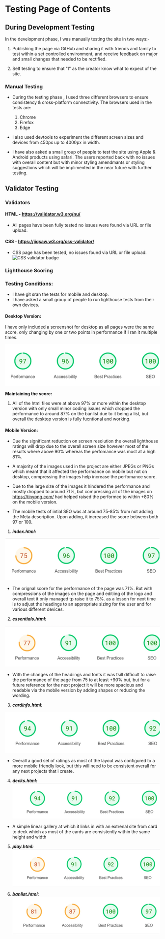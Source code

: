 # Testing Page of Contents
## **During Development Testing**
In the development phase, I was manually testing the site in two ways:-
    
1. Publishing the page via GitHub and sharing it with friends and family to test within a set controlled environment, and receive feedback on major and small changes that needed to be rectified.

1. Self testing to ensure that "I" as the creator know what to expect of the site.

### **Manual Testing**
* During the testing phase , I used three different browsers to ensure consistency & cross-platform connectivity. The browsers used in the tests are:

  1. Chrome
  2. Firefox  
  3. Edge

* I also used devtools to experiment the different screen sizes and devices from 450px up to 4000px in width. 
* I have also asked a small group of people to test the site using Apple & Android products using safari. The users reported back with no issues with overall content but with minor styling amendmants or styling suggestions which will be implimented in the near future with further testing.

## **Validator Testing**

### **Validators**

#### **HTML** - https://validator.w3.org/nu/

* All pages have been fully tested no issues were found via URL or file upload.

#### **CSS** - https://jigsaw.w3.org/css-validator/

* CSS page has been tested, no issues found via URL or file upload.\
![CSS validator badge](https://jigsaw.w3.org/css-validator/images/vcss)

### **Lighthouse Scoring**

### **Testing Conditions:**
* I have git sran the tests for mobile and desktop. 
* I have asked a small group of people to run lighthouse tests from their own devices. 

#### **Desktop Version:**
I have only included a screenshot for desktop as all pages were the same score, only changing by one or two points in performance if I ran it multiple times. 

![Desktop Lighthouse Score](doc/screenshots/desktop-lighthouse-score.webp) 

**Maintaining the score:**
1. All of the html files were at above 97% or more within the desktop version with only small minor coding issues which dropped the performance to around 87% on the banlist due to it being a list, but overall the desktop version is fully fucntional and working.

#### **Mobile Version:**
* Due the significant reduction on screen resolution the overall lighthouse ratings will drop due to the overall screen size however most of the results where above 90% whereas the perfomance was most at a high 81%.

* A majority of the images used in the project are either JPEGs or PNGs which meant that it affected the performance on mobile but not on desktop, compressing the images help increase the perfomance score.

* Due to the large size of the images it hindered the performance and mostly dropped to around 71%, but compressing all of the images on https://tinypng.com/ had helped raised the performce to within +80% on the mobile version.

* The mobile tests of intial SEO was at around 75-85% from not adding the Meta description. Upon adding, it increased the score between both 97 or 100.


  
1. ***index.html:***

![Mobile Lighthouse Score for index.html](doc/screenshots/mobile-index.webp)

 * The orignal score for the performance of the page was 71%. But with compressions of the images on the page and editiing of the logo and overall text it only managed tp raise it to 75%. as a lesson for next time is to adjust the headings to an appropriate sizing for the user and for various different devices.


 2. ***essentials.html:***

![Mobile Lighthouse Score for essentials.html](doc/screenshots/mobile-essentials.webp)

 * With the changes of the headiings and fonts it was tsill difficult to raise the performance of the page from 75 to at least +90% but, but for a future reference for the next project it will be more spacious and readable via the mobile version by adding shapes or reducing the wording.


 3. ***cardinfo.html:***

![Mobile Lighthouse Score for cardinfo.html](doc/screenshots/mobile-cardinfo.webp)

* Overall a good set of ratings as most of the layout was configured to a more mobile friendly look, but this will need to be consistent overall for any next projects that i create. 

4. ***decks.html:***
![Mobile Lighthouse Score for deck.html](doc/screenshots/mobile-decks.webp)

* A simple linear gallery at which it links in with an extrenal site from card to deck which as most of the cards are consistently within the same height and width

5. ***play.html:***
![Mobile Lighthouse Score for play.html](doc/screenshots/mobile-play.webp)


6. ***banlist.html:***
![Mobile Lighthouse Score for banlist.html](doc/screenshots/mobile-banlist.webp) 
